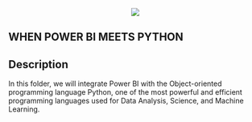 <p align="center">
  <img src="https://github.com/deepakm925/Power-BI/blob/main/When-Python-meets-Power-BI/resources/heading-python.png"/>
</p> 

## WHEN POWER BI MEETS PYTHON

## Description
In this folder, we will integrate Power BI with the Object-oriented programming language Python, one of the most powerful and efficient programming languages used for Data Analysis, Science, and Machine Learning. 

